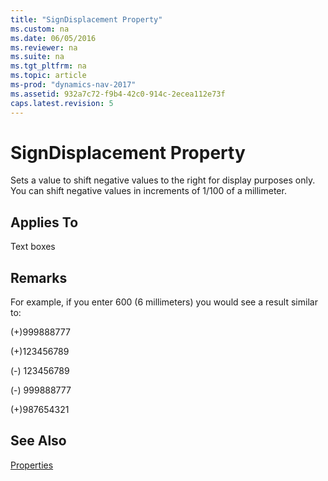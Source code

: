 ```yaml
---
title: "SignDisplacement Property"
ms.custom: na
ms.date: 06/05/2016
ms.reviewer: na
ms.suite: na
ms.tgt_pltfrm: na
ms.topic: article
ms-prod: "dynamics-nav-2017"
ms.assetid: 932a7c72-f9b4-42c0-914c-2ecea112e73f
caps.latest.revision: 5
---
```

# SignDisplacement Property
Sets a value to shift negative values to the right for display purposes only. You can shift negative values in increments of 1/100 of a millimeter.  
  
## Applies To  
 Text boxes  
  
## Remarks  
 For example, if you enter 600 \(6 millimeters\) you would see a result similar to:  
  
 \(+\)999888777  
  
 \(+\)123456789  
  
 \(-\) 123456789  
  
 \(-\) 999888777  
  
 \(+\)987654321  
  
## See Also  
 [Properties](Properties.md)